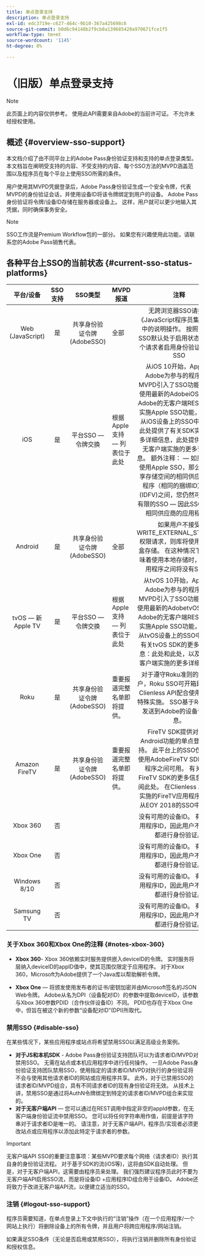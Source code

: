 ```yaml
---
title: 单点登录支持
description: 单点登录支持
exl-id: edc3719e-c627-464c-9b10-367a425698c6
source-git-commit: b0d6c94148b2f9cb8a139685420a970671fce1f5
workflow-type: tm+mt
source-wordcount: '1145'
ht-degree: 0%

---
```


# （旧版）单点登录支持

>[!NOTE]
>
>此页面上的内容仅供参考。 使用此API需要来自Adobe的当前许可证。 不允许未经授权使用。

## 概述 {#overview-sso-support}

本文档介绍了由不同平台上的Adobe Pass身份验证支持和支持的单点登录类型。 本文档旨在阐明受支持的内容、不受支持的内容、每个SSO方法的MVPD涵盖范围以及程序员在每个平台上使用SSO所需的条件。

用户使用其MVPD凭据登录后，Adobe Pass身份验证生成一个安全令牌，代表MVPD的身份验证会话，并使用设备ID将该令牌绑定到用户的设备。 Adobe Pass身份验证将令牌/设备ID存储在服务器或设备上。 这样，用户就可以更少地输入其凭据，同时确保事务安全。

>[!NOTE]
>
>SSO工作流是Premium Workflow包的一部分。 如果您有兴趣使用此功能，请联系您的Adobe Pass销售代表。

## 各种平台上SSO的当前状态 {#current-sso-status-platforms}

| 平台/设备 | SSO支持 | SSO类型 | MVPD报道 | 注释 |
|:-------------------:|:-----------:|:---------------------------------------:|-----------------------------------------------------|:--------------------------------------------------------------------------------------------------------------------------------------------------------------------------------------------------------------------------------------------------------------------------------------------------------------------------------------------------------------------------------------------------------------------------------------------------------------------------------------------------------------------------------------------------------------------------------------------------:|
| Web (JavaScript) | 是 | 共享身份验证令牌(AdobeSSO) | 全部 | 无跨浏览器SSO请按照《JavaScript程序员集成指南》中的说明操作。 按照说明，SSO默认处于启用状态。  为每个请求者启用身份验证会中断SSO |
| iOS | 是 | 平台SSO — 令牌交换 | 根据Apple支持 — 列表位于此处 | 从iOS 10开始，Apple和Adobe为参与的程序员和MVPD引入了SSO功能。 通过使用最新的AdobeiOS SDK或Adobe的无客户端REST API并实施Apple SSO功能，您可以从iOS设备上的SSO中受益。 此处提供了有关SDK实施的更多详细信息，此处提供了有关无客户端实施的更多详细信息。 额外注释： — 如果您不想使用Apple SSO，那么在可共享存储空间的相同供应商应用程序（相同的捆绑ID）与ID (IDFV)之间，您仍然可以具有有限的SSO — 因此SSO仅限于相同供应商的应用程序。 |
| Android | 是 | 共享身份验证令牌(AdobeSSO) | 全部 | 如果用户不接受WRITE_EXTERNAL_STORAGE权限请求，则库将使用本地沙盒存储。 在这种情况下，这意味着使用本地存储时，不同应用程序之间将没有SSO。 |
| tvOS — 新Apple TV | 是 | 平台SSO — 令牌交换 | 根据Apple支持 — 列表位于此处 | 从tvOS 10开始，Apple和Adobe为参与的程序员和MVPD引入了SSO功能。 通过使用最新的AdobetvOS SDK或Adobe的无客户端REST API并实施Apple SSO功能，您可以从tvOS设备上的SSO中受益。 有关tvOS SDK的更多详细信息：此处和此处，以及有关无客户端实施的更多详细信息。 |
| Roku | 是 | 共享身份验证令牌(AdobeSSO) | 重要报道完整名单即将提供。 | 对于遵守Roku准则的所有客户，Roku SSO可开箱即用地与Clienless API配合使用，无需特殊实施。 SSO基于Roku安全发送到Adobe的设备识别信息。 |
| Amazon FireTV | 是 | 共享身份验证令牌(AdobeSSO) | 重要报道完整名单即将提供。 | FireTV SDK提供对基于Android功能的单点登录的支持。 此平台上的SSO仅在当前使用AdobeFireTV SDK的应用程序之间可用。 有关新的FireTV SDK的更多信息，请参阅此处。 在Clienless API之上实施的FireTV应用程序将能够从EOY 2018的SSO中受益。 |
| Xbox 360 | 否 |                                         |                                                     | 没有可用的设备ID。 有一个应用程序ID，因此用户不必每次都进行身份验证。 |
| Xbox One | 否 |                                         |                                                     | 没有可用的设备ID。 有一个应用程序ID，因此用户不必每次都进行身份验证。 |
| Windows 8/10 | 否 |                                         |                                                     | 没有可用的设备ID。 有一个应用程序ID，因此用户不必每次都进行身份验证。 |
| Samsung TV | 否 |                                         |                                                     | 没有可用的设备ID。 有一个应用程序ID，因此用户不必每次都进行身份验证。 |

### 关于Xbox 360和Xbox One的注释 {#notes-xbox-360}

* **Xbox 360**- Xbox 360依赖实时服务提供嵌入deviceID的令牌。 实时服务将层纳入deviceID的appID值中，使其范围仅限定于应用程序。 对于Xbox 360，Microsoft为Adobe提供了一个Java库以帮助解析令牌。

* **Xbox One** — 将颁发使用发布者的证书/密钥加密并由Microsoft签名的JSON Web令牌。 Adobe从名为DPI（设备配对ID）的参数中提取deviceID，该参数与Xbox 360参数PDID（合作伙伴设备ID）不同。 PDID也存在于Xbox One中，但旨在被这个新的参数“设备配对ID”(DPI)所取代。


### 禁用SSO {#disable-sso}

在某些情况下，某些应用程序或站点将希望禁用SSO以满足高级业务案例。

* **对于JS和本机SDK** - Adobe Pass身份验证支持团队可以为请求者ID/MVPD对禁用SSO。 无需在站点或本机应用程序中进行任何操作。  一旦Adobe Pass身份验证支持团队禁用SSO，使用指定的请求者ID/MVPD对执行的身份验证将不会与使用其他请求者ID的网站或应用程序共享。 此外，对于已禁用SSO的请求者ID/MVPD组合，具有不同请求者ID的现有身份验证将无效。 从技术上讲，禁用SSO是通过将AuthN令牌绑定到特定的请求者ID/MVPD组合来实现的。
* **对于无客户端API** — 您可以通过在REST调用中指定非空的appId参数，在无客户端身份验证流中禁用SSO。 您可以将任何字符串用作值，前提是该字符串对于请求者ID是唯一的。 请注意，对于无客户端API，程序员/实现者必须更改站点或应用程序以添加此特定于请求者的参数。

>[!IMPORTANT]
>
>无客户端API SSO的重要注意事项：某些MVPD要求每个网络（请求者ID）执行其自身的身份验证流程。 对于基于SDK的流(iOS等)，这将由SDK自动处理。 但是，对于无客户端API，这需要由程序员来处理。 我们强烈建议程序员此时不要为无客户端API启用SSO流，而是将设备ID +应用程序ID组合用于设备ID。 Adobe还将致力于改进无客户端API流，以便建立适当的SSO。

### 注销 {#logout-sso-support}

程序员需要知道，在单点登录上下文中执行的“注销”操作（在一个应用程序/一个网站上执行）将删除设备上的所有令牌，并且用户将跨应用程序/网站注销。

如果满足SSO条件（无论是否启用或禁用SSO），将执行注销并删除所有身份验证和授权信息。

